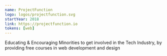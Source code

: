 ```yaml
---
name: ProjectFunction
logo: logos/projectfunction.svg
startYear: 2018
link: https://projectfunction.io
tokens: [web]
---
```


Educating & Encouraging Minorities to get involved in the Tech Industry, by providing free courses in web development and design